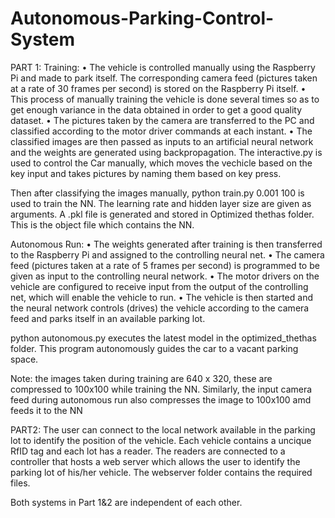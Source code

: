 # Autonomous-Parking-Control-System
PART 1:
Training:
•	The vehicle is controlled manually using the Raspberry Pi and made to park itself. The corresponding camera feed (pictures taken at a rate of 30 frames per second) is stored on the Raspberry Pi itself.
•	This process of manually training the vehicle is done several times so as to get enough variance in the data obtained in order to get a good quality dataset.
•	The pictures taken by the camera are transferred to the PC and classified according to the motor driver commands at each instant.
•	The classified images are then passed as inputs to an artificial neural network and the weights are generated using backpropagation.
The interactive.py is used to control the Car manually, which moves the vechicle based on the key input and takes pictures by naming them based on key press.

Then after classifying the images manually, python train.py 0.001 100 is used to train the NN. The learning rate and hidden layer size are given as arguments.
A .pkl file is generated and stored in Optimized thethas folder. This is the object file which contains the NN.

Autonomous Run:
•	The weights generated after training is then transferred to the Raspberry Pi and assigned to the controlling neural net.
•	The camera feed (pictures taken at a rate of 5 frames per second) is programmed to be given as input to the controlling neural network.
•	The motor drivers on the vehicle are configured to receive input from the output of the controlling net, which will enable the vehicle to run.
•	The vehicle is then started and the neural network controls (drives) the vehicle according to the camera feed and parks itself in an available parking lot.

python autonomous.py executes the latest model in the optimized_thethas folder. This program autonomously guides the car to a vacant parking space.

Note: the images taken during training are 640 x 320, these are compressed to 100x100 while training the NN. Similarly, the input camera feed during autonomous run also compresses the image to 100x100 amd feeds it to the NN

PART2:
The user can connect to the local network available in the parking lot to identify the position of the vehicle. Each vehicle contains a uncique RfID tag and each lot has a reader. The readers are connected to a controller that hosts a web server which allows the user to identify the parking lot of his/her vehicle. The webserver folder contains the required files.

Both systems in Part 1&2 are independent of each other.



